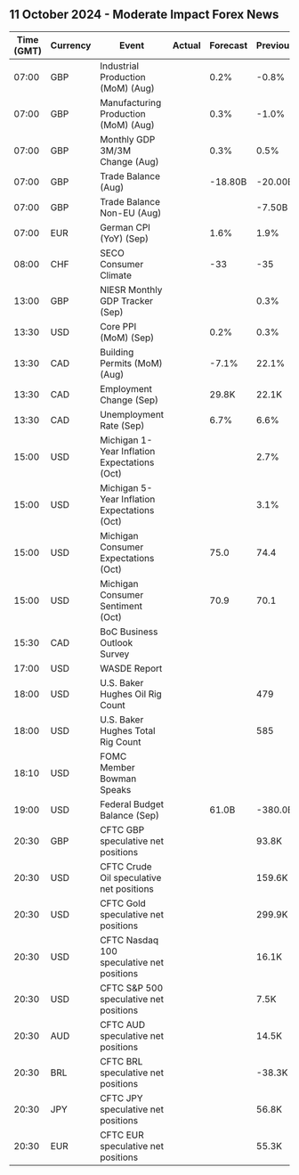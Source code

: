 ## 11 October 2024 - Moderate Impact Forex News

| Time (GMT) | Currency | Event | Actual | Forecast | Previous |
|------|----------|-------|--------|----------|----------|
| 07:00 | GBP | Industrial Production (MoM) (Aug) |  | 0.2% | -0.8% |
| 07:00 | GBP | Manufacturing Production (MoM) (Aug) |  | 0.3% | -1.0% |
| 07:00 | GBP | Monthly GDP 3M/3M Change (Aug) |  | 0.3% | 0.5% |
| 07:00 | GBP | Trade Balance (Aug) |  | -18.80B | -20.00B |
| 07:00 | GBP | Trade Balance Non-EU (Aug) |  |  | -7.50B |
| 07:00 | EUR | German CPI (YoY) (Sep) |  | 1.6% | 1.9% |
| 08:00 | CHF | SECO Consumer Climate |  | -33 | -35 |
| 13:00 | GBP | NIESR Monthly GDP Tracker (Sep) |  |  | 0.3% |
| 13:30 | USD | Core PPI (MoM) (Sep) |  | 0.2% | 0.3% |
| 13:30 | CAD | Building Permits (MoM) (Aug) |  | -7.1% | 22.1% |
| 13:30 | CAD | Employment Change (Sep) |  | 29.8K | 22.1K |
| 13:30 | CAD | Unemployment Rate (Sep) |  | 6.7% | 6.6% |
| 15:00 | USD | Michigan 1-Year Inflation Expectations (Oct) |  |  | 2.7% |
| 15:00 | USD | Michigan 5-Year Inflation Expectations (Oct) |  |  | 3.1% |
| 15:00 | USD | Michigan Consumer Expectations (Oct) |  | 75.0 | 74.4 |
| 15:00 | USD | Michigan Consumer Sentiment (Oct) |  | 70.9 | 70.1 |
| 15:30 | CAD | BoC Business Outlook Survey |  |  |  |
| 17:00 | USD | WASDE Report |  |  |  |
| 18:00 | USD | U.S. Baker Hughes Oil Rig Count |  |  | 479 |
| 18:00 | USD | U.S. Baker Hughes Total Rig Count |  |  | 585 |
| 18:10 | USD | FOMC Member Bowman Speaks |  |  |  |
| 19:00 | USD | Federal Budget Balance (Sep) |  | 61.0B | -380.0B |
| 20:30 | GBP | CFTC GBP speculative net positions |  |  | 93.8K |
| 20:30 | USD | CFTC Crude Oil speculative net positions |  |  | 159.6K |
| 20:30 | USD | CFTC Gold speculative net positions |  |  | 299.9K |
| 20:30 | USD | CFTC Nasdaq 100 speculative net positions |  |  | 16.1K |
| 20:30 | USD | CFTC S&P 500 speculative net positions |  |  | 7.5K |
| 20:30 | AUD | CFTC AUD speculative net positions |  |  | 14.5K |
| 20:30 | BRL | CFTC BRL speculative net positions |  |  | -38.3K |
| 20:30 | JPY | CFTC JPY speculative net positions |  |  | 56.8K |
| 20:30 | EUR | CFTC EUR speculative net positions |  |  | 55.3K |

